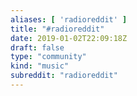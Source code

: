 ```yaml
---
aliases: [ 'radioreddit' ]
title: "#radioreddit"
date: 2019-01-02T22:09:18Z
draft: false
type: "community"
kind: "music"
subreddit: "radioreddit"
---
```

